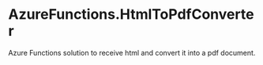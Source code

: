 # AzureFunctions.HtmlToPdfConverter
Azure Functions solution to receive html and convert it into a pdf document.
